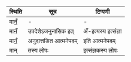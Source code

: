 | स्थिति | सूत्र | टिप्पणी |
| ----- | ------- | ------ |
| मानँ॒ | - | - |
| मानँ॒ | उपदेशेऽजनुनासिक इत् | अँ-इत्यस्य इत्संज्ञा |
| मानँ॒ | अनुदात्तङित आत्मनेपदम् | इति आत्मनेपदम् |
| मान् | तस्य लोपः | इत्संज्ञकस्य लोपः |
